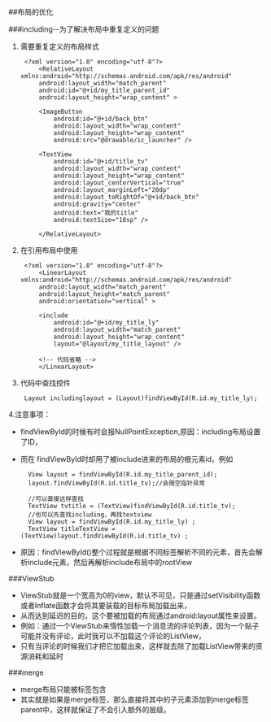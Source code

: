 ##布局的优化

###including--为了解决布局中重复定义的问题

1. 需要重复定义的布局样式
	
		<?xml version="1.0" encoding="utf-8"?>  
			<RelativeLayout xmlns:android="http://schemas.android.com/apk/res/android"  
		    android:layout_width="match_parent"  
		    android:id="@+id/my_title_parent_id"  
		    android:layout_height="wrap_content" >  
		
		    <ImageButton  
		        android:id="@+id/back_btn"  
		        android:layout_width="wrap_content"  
		        android:layout_height="wrap_content"  
		        android:src="@drawable/ic_launcher" />  
		
		    <TextView  
		        android:id="@+id/title_tv"  
		        android:layout_width="wrap_content"  
		        android:layout_height="wrap_content"  
		        android:layout_centerVertical="true"  
		        android:layout_marginLeft="20dp"  
		        android:layout_toRightOf="@+id/back_btn"  
		        android:gravity="center"  
		        android:text="我的title"  
		        android:textSize="18sp" />  
		
			</RelativeLayout>  

2. 在引用布局中使用

		<?xml version="1.0" encoding="utf-8"?>  
			<LinearLayout xmlns:android="http://schemas.android.com/apk/res/android"  
		    android:layout_width="match_parent"  
		    android:layout_height="match_parent"  
		    android:orientation="vertical" >  
		
		    <include  
		        android:id="@+id/my_title_ly"  
		        android:layout_width="match_parent"  
		        android:layout_height="wrap_content"  
		        layout="@layout/my_title_layout" />  
		
		    <!-- 代码省略 -->
			</LinearLayout>  

3. 代码中查找控件

		Layout includinglayout = (Layout)findViewById(R.id.my_title_ly);

4.注意事项：

* findViewById的时候有时会报NullPointException,原因：including布局设置了ID，
* 而在 findViewById时却用了被include进来的布局的根元素id，例如

		View layout = findViewById(R.id.my_title_parent_id);
	    layout.findViewById(R.id.title_tv);//会报空指针异常
	    
	    //可以直接这样查找
	    TextView tvtitle = (TextView)findViewById(R.id.title_tv);
	    //也可以先查找including，再找textview
	    View layout = findViewById(R.id.my_title_ly) ;  
	    TextView titleTextView = (TextView)layout.findViewById(R.id.title_tv) ; 
* 原因：findViewById()整个过程就是根据不同标签解析不同的元素，首先会解析include元素，然后再解析include布局中的rootView

   

###ViewStub
* ViewStub就是一个宽高为0的view，默认不可见，只是通过setVisibility函数或者Inflate函数才会将其要装载的目标布局加载出来，
* 从而达到延迟的目的，这个要被加载的布局通过android:layout属性来设置。
* 例如：通过一个ViewStub来惰性加载一个消息流的评论列表，因为一个贴子可能并没有评论，此时我可以不加载这个评论的ListView，
* 只有当评论的时候我们才把它加载出来，这样就去除了加载ListView带来的资源消耗和延时

###merge
* merge布局只能被<include>标签包含
* 其实就是如果是merge标签，那么直接将其中的子元素添加到merge标签parent中，这样就保证了不会引入额外的层级。

